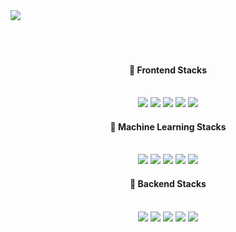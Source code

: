 <img src="https://capsule-render.vercel.app/api?type=transparent&color=timeGradient&height=300&section=header&text=Soojin%20An&fontSize=100&textBg=false&fontColor=F68989" />

<div align=center>

<br />
<br />
<br />

#### 🥇 Frontend Stacks

<br />
<img src="https://img.shields.io/badge/React-61DAFB?style=flat&logo=React&logoColor=grey"/>
<img src="https://img.shields.io/badge/TypeScript-3178C6?style=flat&logo=TypeScript&logoColor=white"/>
<img src="https://img.shields.io/badge/Next-000000?style=flat&logo=Next.js&logoColor=white"/>
<img src="https://img.shields.io/badge/Redux-764ABC?style=flat&logo=Redux&logoColor=white"/>
<img src="https://img.shields.io/badge/TailwindCSS-06B6D4?style=flat&logo=Tailwind CSS&logoColor=white"/>

<br />

#### 🥈 Machine Learning Stacks

<br />

<img src="https://img.shields.io/badge/PyTorch-EE4C2C?style=flat&logo=PyTorch&logoColor=white"/>
<img src="https://img.shields.io/badge/PyTorch Lightning-792EE5?style=flat&logo=PyTorch Lightning&logoColor=white"/>
<img src="https://img.shields.io/badge/Pandas-150458?style=flat&logo=pandas&logoColor=white"/>
<img src="https://img.shields.io/badge/Plotly-3F4F75?style=flat&logo=Plotly&logoColor=white"/>
<img src="https://img.shields.io/badge/FastAPI-009688?style=flat&logo=FastAPI&logoColor=white"/>

<br />

#### 🥉 Backend Stacks

<br />

<img src="https://img.shields.io/badge/Express-000000?style=flat&logo=Express&logoColor=white"/>
<img src="https://img.shields.io/badge/Nest-E0234E?style=flat&logo=NestJS&logoColor=white"/>
<img src="https://img.shields.io/badge/EC2-FF9900?style=flat&logo=Amazon EC2&logoColor=white"/>
<img src="https://img.shields.io/badge/S3-569A31?style=flat&logo=Amazon S3&logoColor=white"/>
<img src="https://img.shields.io/badge/Docker-2496ED?style=flat&logo=Docker&logoColor=white"/>

<br />
<br />

</div>

